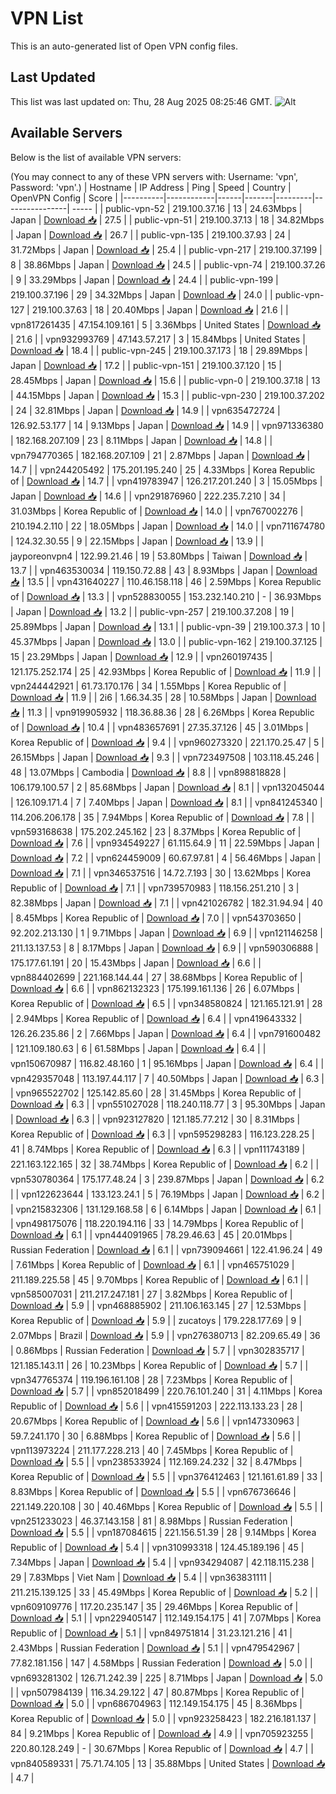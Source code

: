 # VPN List

This is an auto-generated list of Open VPN config files.

## Last Updated

This list was last updated on: Thu, 28 Aug 2025 08:25:46 GMT.
![Alt](https://repobeats.axiom.co/api/embed/186b98318ef1479477931607c1ad7d823f12451f.svg "Repobeats analytics image")

## Available Servers

Below is the list of available VPN servers:

(You may connect to any of these VPN servers with: Username: 'vpn', Password: 'vpn'.)
| Hostname | IP Address | Ping | Speed | Country | OpenVPN Config | Score |
|----------|------------|------|-------|---------|----------------| ----- |
| public-vpn-52 | 219.100.37.16 | 13 | 24.63Mbps | Japan | [Download 📥](./configs/server_0_JP.ovpn) | 27.5 |
| public-vpn-51 | 219.100.37.13 | 18 | 34.82Mbps | Japan | [Download 📥](./configs/server_1_JP.ovpn) | 26.7 |
| public-vpn-135 | 219.100.37.93 | 24 | 31.72Mbps | Japan | [Download 📥](./configs/server_2_JP.ovpn) | 25.4 |
| public-vpn-217 | 219.100.37.199 | 8 | 38.86Mbps | Japan | [Download 📥](./configs/server_3_JP.ovpn) | 24.5 |
| public-vpn-74 | 219.100.37.26 | 9 | 33.29Mbps | Japan | [Download 📥](./configs/server_4_JP.ovpn) | 24.4 |
| public-vpn-199 | 219.100.37.196 | 29 | 34.32Mbps | Japan | [Download 📥](./configs/server_5_JP.ovpn) | 24.0 |
| public-vpn-127 | 219.100.37.63 | 18 | 20.40Mbps | Japan | [Download 📥](./configs/server_6_JP.ovpn) | 21.6 |
| vpn817261435 | 47.154.109.161 | 5 | 3.36Mbps | United States | [Download 📥](./configs/server_7_US.ovpn) | 21.6 |
| vpn932993769 | 47.143.57.217 | 3 | 15.84Mbps | United States | [Download 📥](./configs/server_8_US.ovpn) | 18.4 |
| public-vpn-245 | 219.100.37.173 | 18 | 29.89Mbps | Japan | [Download 📥](./configs/server_9_JP.ovpn) | 17.2 |
| public-vpn-151 | 219.100.37.120 | 15 | 28.45Mbps | Japan | [Download 📥](./configs/server_10_JP.ovpn) | 15.6 |
| public-vpn-0 | 219.100.37.18 | 13 | 44.15Mbps | Japan | [Download 📥](./configs/server_11_JP.ovpn) | 15.3 |
| public-vpn-230 | 219.100.37.202 | 24 | 32.81Mbps | Japan | [Download 📥](./configs/server_12_JP.ovpn) | 14.9 |
| vpn635472724 | 126.92.53.177 | 14 | 9.13Mbps | Japan | [Download 📥](./configs/server_13_JP.ovpn) | 14.9 |
| vpn971336380 | 182.168.207.109 | 23 | 8.11Mbps | Japan | [Download 📥](./configs/server_14_JP.ovpn) | 14.8 |
| vpn794770365 | 182.168.207.109 | 21 | 2.87Mbps | Japan | [Download 📥](./configs/server_15_JP.ovpn) | 14.7 |
| vpn244205492 | 175.201.195.240 | 25 | 4.33Mbps | Korea Republic of | [Download 📥](./configs/server_16_KR.ovpn) | 14.7 |
| vpn419783947 | 126.217.201.240 | 3 | 15.05Mbps | Japan | [Download 📥](./configs/server_17_JP.ovpn) | 14.6 |
| vpn291876960 | 222.235.7.210 | 34 | 31.03Mbps | Korea Republic of | [Download 📥](./configs/server_18_KR.ovpn) | 14.0 |
| vpn767002276 | 210.194.2.110 | 22 | 18.05Mbps | Japan | [Download 📥](./configs/server_19_JP.ovpn) | 14.0 |
| vpn711674780 | 124.32.30.55 | 9 | 22.15Mbps | Japan | [Download 📥](./configs/server_20_JP.ovpn) | 13.9 |
| jayporeonvpn4 | 122.99.21.46 | 19 | 53.80Mbps | Taiwan | [Download 📥](./configs/server_21_TW.ovpn) | 13.7 |
| vpn463530034 | 119.150.72.88 | 43 | 8.93Mbps | Japan | [Download 📥](./configs/server_22_JP.ovpn) | 13.5 |
| vpn431640227 | 110.46.158.118 | 46 | 2.59Mbps | Korea Republic of | [Download 📥](./configs/server_23_KR.ovpn) | 13.3 |
| vpn528830055 | 153.232.140.210 | - | 36.93Mbps | Japan | [Download 📥](./configs/server_24_JP.ovpn) | 13.2 |
| public-vpn-257 | 219.100.37.208 | 19 | 25.89Mbps | Japan | [Download 📥](./configs/server_25_JP.ovpn) | 13.1 |
| public-vpn-39 | 219.100.37.3 | 10 | 45.37Mbps | Japan | [Download 📥](./configs/server_26_JP.ovpn) | 13.0 |
| public-vpn-162 | 219.100.37.125 | 15 | 23.29Mbps | Japan | [Download 📥](./configs/server_27_JP.ovpn) | 12.9 |
| vpn260197435 | 121.175.252.174 | 25 | 42.93Mbps | Korea Republic of | [Download 📥](./configs/server_28_KR.ovpn) | 11.9 |
| vpn244442921 | 61.73.170.176 | 34 | 1.55Mbps | Korea Republic of | [Download 📥](./configs/server_29_KR.ovpn) | 11.9 |
| 2i6 | 1.66.34.35 | 28 | 10.58Mbps | Japan | [Download 📥](./configs/server_30_JP.ovpn) | 11.3 |
| vpn919905932 | 118.36.88.36 | 28 | 6.26Mbps | Korea Republic of | [Download 📥](./configs/server_31_KR.ovpn) | 10.4 |
| vpn483657691 | 27.35.37.126 | 45 | 3.01Mbps | Korea Republic of | [Download 📥](./configs/server_32_KR.ovpn) | 9.4 |
| vpn960273320 | 221.170.25.47 | 5 | 26.15Mbps | Japan | [Download 📥](./configs/server_33_JP.ovpn) | 9.3 |
| vpn723497508 | 103.118.45.246 | 48 | 13.07Mbps | Cambodia | [Download 📥](./configs/server_34_KH.ovpn) | 8.8 |
| vpn898818828 | 106.179.100.57 | 2 | 85.68Mbps | Japan | [Download 📥](./configs/server_35_JP.ovpn) | 8.1 |
| vpn132045044 | 126.109.171.4 | 7 | 7.40Mbps | Japan | [Download 📥](./configs/server_36_JP.ovpn) | 8.1 |
| vpn841245340 | 114.206.206.178 | 35 | 7.94Mbps | Korea Republic of | [Download 📥](./configs/server_37_KR.ovpn) | 7.8 |
| vpn593168638 | 175.202.245.162 | 23 | 8.37Mbps | Korea Republic of | [Download 📥](./configs/server_38_KR.ovpn) | 7.6 |
| vpn934549227 | 61.115.64.9 | 11 | 22.59Mbps | Japan | [Download 📥](./configs/server_39_JP.ovpn) | 7.2 |
| vpn624459009 | 60.67.97.81 | 4 | 56.46Mbps | Japan | [Download 📥](./configs/server_40_JP.ovpn) | 7.1 |
| vpn346537516 | 14.72.7.193 | 30 | 13.62Mbps | Korea Republic of | [Download 📥](./configs/server_41_KR.ovpn) | 7.1 |
| vpn739570983 | 118.156.251.210 | 3 | 82.38Mbps | Japan | [Download 📥](./configs/server_42_JP.ovpn) | 7.1 |
| vpn421026782 | 182.31.94.94 | 40 | 8.45Mbps | Korea Republic of | [Download 📥](./configs/server_43_KR.ovpn) | 7.0 |
| vpn543703650 | 92.202.213.130 | 1 | 9.71Mbps | Japan | [Download 📥](./configs/server_44_JP.ovpn) | 6.9 |
| vpn121146258 | 211.13.137.53 | 8 | 8.17Mbps | Japan | [Download 📥](./configs/server_45_JP.ovpn) | 6.9 |
| vpn590306888 | 175.177.61.191 | 20 | 15.43Mbps | Japan | [Download 📥](./configs/server_46_JP.ovpn) | 6.6 |
| vpn884402699 | 221.168.144.44 | 27 | 38.68Mbps | Korea Republic of | [Download 📥](./configs/server_47_KR.ovpn) | 6.6 |
| vpn862132323 | 175.199.161.136 | 26 | 6.07Mbps | Korea Republic of | [Download 📥](./configs/server_48_KR.ovpn) | 6.5 |
| vpn348580824 | 121.165.121.91 | 28 | 2.94Mbps | Korea Republic of | [Download 📥](./configs/server_49_KR.ovpn) | 6.4 |
| vpn419643332 | 126.26.235.86 | 2 | 7.66Mbps | Japan | [Download 📥](./configs/server_50_JP.ovpn) | 6.4 |
| vpn791600482 | 121.109.180.63 | 6 | 61.58Mbps | Japan | [Download 📥](./configs/server_51_JP.ovpn) | 6.4 |
| vpn150670987 | 116.82.48.160 | 1 | 95.16Mbps | Japan | [Download 📥](./configs/server_52_JP.ovpn) | 6.4 |
| vpn429357048 | 113.197.44.117 | 7 | 40.50Mbps | Japan | [Download 📥](./configs/server_53_JP.ovpn) | 6.3 |
| vpn965522702 | 125.142.85.60 | 28 | 31.45Mbps | Korea Republic of | [Download 📥](./configs/server_54_KR.ovpn) | 6.3 |
| vpn551027028 | 118.240.118.77 | 3 | 95.30Mbps | Japan | [Download 📥](./configs/server_55_JP.ovpn) | 6.3 |
| vpn923127820 | 121.185.77.212 | 30 | 8.31Mbps | Korea Republic of | [Download 📥](./configs/server_56_KR.ovpn) | 6.3 |
| vpn595298283 | 116.123.228.25 | 41 | 8.74Mbps | Korea Republic of | [Download 📥](./configs/server_57_KR.ovpn) | 6.3 |
| vpn111743189 | 221.163.122.165 | 32 | 38.74Mbps | Korea Republic of | [Download 📥](./configs/server_58_KR.ovpn) | 6.2 |
| vpn530780364 | 175.177.48.24 | 3 | 239.87Mbps | Japan | [Download 📥](./configs/server_59_JP.ovpn) | 6.2 |
| vpn122623644 | 133.123.24.1 | 5 | 76.19Mbps | Japan | [Download 📥](./configs/server_60_JP.ovpn) | 6.2 |
| vpn215832306 | 131.129.168.58 | 6 | 6.14Mbps | Japan | [Download 📥](./configs/server_61_JP.ovpn) | 6.1 |
| vpn498175076 | 118.220.194.116 | 33 | 14.79Mbps | Korea Republic of | [Download 📥](./configs/server_62_KR.ovpn) | 6.1 |
| vpn444091965 | 78.29.46.63 | 45 | 20.01Mbps | Russian Federation | [Download 📥](./configs/server_63_RU.ovpn) | 6.1 |
| vpn739094661 | 122.41.96.24 | 49 | 7.61Mbps | Korea Republic of | [Download 📥](./configs/server_64_KR.ovpn) | 6.1 |
| vpn465751029 | 211.189.225.58 | 45 | 9.70Mbps | Korea Republic of | [Download 📥](./configs/server_65_KR.ovpn) | 6.1 |
| vpn585007031 | 211.217.247.181 | 27 | 3.82Mbps | Korea Republic of | [Download 📥](./configs/server_66_KR.ovpn) | 5.9 |
| vpn468885902 | 211.106.163.145 | 27 | 12.53Mbps | Korea Republic of | [Download 📥](./configs/server_67_KR.ovpn) | 5.9 |
| zucatoys | 179.228.177.69 | 9 | 2.07Mbps | Brazil | [Download 📥](./configs/server_68_BR.ovpn) | 5.9 |
| vpn276380713 | 82.209.65.49 | 36 | 0.86Mbps | Russian Federation | [Download 📥](./configs/server_69_RU.ovpn) | 5.7 |
| vpn302835717 | 121.185.143.11 | 26 | 10.23Mbps | Korea Republic of | [Download 📥](./configs/server_70_KR.ovpn) | 5.7 |
| vpn347765374 | 119.196.161.108 | 28 | 7.23Mbps | Korea Republic of | [Download 📥](./configs/server_71_KR.ovpn) | 5.7 |
| vpn852018499 | 220.76.101.240 | 31 | 4.11Mbps | Korea Republic of | [Download 📥](./configs/server_72_KR.ovpn) | 5.6 |
| vpn415591203 | 222.113.133.23 | 28 | 20.67Mbps | Korea Republic of | [Download 📥](./configs/server_73_KR.ovpn) | 5.6 |
| vpn147330963 | 59.7.241.170 | 30 | 6.88Mbps | Korea Republic of | [Download 📥](./configs/server_74_KR.ovpn) | 5.6 |
| vpn113973224 | 211.177.228.213 | 40 | 7.45Mbps | Korea Republic of | [Download 📥](./configs/server_75_KR.ovpn) | 5.5 |
| vpn238533924 | 112.169.24.232 | 32 | 8.47Mbps | Korea Republic of | [Download 📥](./configs/server_76_KR.ovpn) | 5.5 |
| vpn376412463 | 121.161.61.89 | 33 | 8.83Mbps | Korea Republic of | [Download 📥](./configs/server_77_KR.ovpn) | 5.5 |
| vpn676736646 | 221.149.220.108 | 30 | 40.46Mbps | Korea Republic of | [Download 📥](./configs/server_78_KR.ovpn) | 5.5 |
| vpn251233023 | 46.37.143.158 | 81 | 8.98Mbps | Russian Federation | [Download 📥](./configs/server_79_RU.ovpn) | 5.5 |
| vpn187084615 | 221.156.51.39 | 28 | 9.14Mbps | Korea Republic of | [Download 📥](./configs/server_80_KR.ovpn) | 5.4 |
| vpn310993318 | 124.45.189.196 | 45 | 7.34Mbps | Japan | [Download 📥](./configs/server_81_JP.ovpn) | 5.4 |
| vpn934294087 | 42.118.115.238 | 29 | 7.83Mbps | Viet Nam | [Download 📥](./configs/server_82_VN.ovpn) | 5.4 |
| vpn363831111 | 211.215.139.125 | 33 | 45.49Mbps | Korea Republic of | [Download 📥](./configs/server_83_KR.ovpn) | 5.2 |
| vpn609109776 | 117.20.235.147 | 35 | 29.46Mbps | Korea Republic of | [Download 📥](./configs/server_84_KR.ovpn) | 5.1 |
| vpn229405147 | 112.149.154.175 | 41 | 7.07Mbps | Korea Republic of | [Download 📥](./configs/server_85_KR.ovpn) | 5.1 |
| vpn849751814 | 31.23.121.216 | 41 | 2.43Mbps | Russian Federation | [Download 📥](./configs/server_86_RU.ovpn) | 5.1 |
| vpn479542967 | 77.82.181.156 | 147 | 4.58Mbps | Russian Federation | [Download 📥](./configs/server_87_RU.ovpn) | 5.0 |
| vpn693281302 | 126.71.242.39 | 225 | 8.71Mbps | Japan | [Download 📥](./configs/server_88_JP.ovpn) | 5.0 |
| vpn507984139 | 116.34.29.122 | 47 | 80.87Mbps | Korea Republic of | [Download 📥](./configs/server_89_KR.ovpn) | 5.0 |
| vpn686704963 | 112.149.154.175 | 45 | 8.36Mbps | Korea Republic of | [Download 📥](./configs/server_90_KR.ovpn) | 5.0 |
| vpn923258423 | 182.216.181.137 | 84 | 9.21Mbps | Korea Republic of | [Download 📥](./configs/server_91_KR.ovpn) | 4.9 |
| vpn705923255 | 220.80.128.249 | - | 30.67Mbps | Korea Republic of | [Download 📥](./configs/server_92_KR.ovpn) | 4.7 |
| vpn840589331 | 75.71.74.105 | 13 | 35.88Mbps | United States | [Download 📥](./configs/server_93_US.ovpn) | 4.7 |
